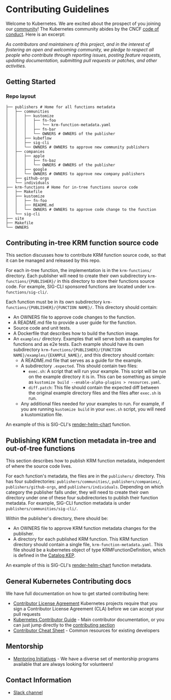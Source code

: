 # Contributing Guidelines

Welcome to Kubernetes. We are excited about the prospect of you joining our [community](https://git.k8s.io/community)! The Kubernetes community abides by the CNCF [code of conduct](code-of-conduct.md). Here is an excerpt:

_As contributors and maintainers of this project, and in the interest of fostering an open and welcoming community, we pledge to respect all people who contribute through reporting issues, posting feature requests, updating documentation, submitting pull requests or patches, and other activities._

## Getting Started

### Repo layout

```
├── publishers # Home for all functions metadata
│   ├── communities
│   │   ├── kustomize
│   │   │   ├── fn-foo
│   │   │   │   └── krm-function-metadata.yaml
│   │   │   ├── fn-bar
│   │   │   └── OWNERS # OWNERS of the publisher
│   │   ├── kubeflow
│   │   ├── sig-cli
│   │   └── OWNERS # OWNERS to approve new community publishers
│   ├── companies
│   │   ├── apple
│   │   │   ├── fn-baz
│   │   │   └── OWNERS # OWNERS of the publisher
│   │   ├── google
│   │   └── OWNERS # OWNERS to approve new company publishers
│   ├── github-orgs
│   └── individuals
├── krm-functions # Home for in-tree functions source code
│   ├── Makefile
│   ├── kustomize
│   │   ├── fn-foo
│   │   ├── README.md
│   │   └── OWNERS # OWNERS to approve code change to the function
│   └── sig-cli
├── site 
├── Makefile
└── OWNERS
```

## Contributing in-tree KRM function source code

This section discusses how to contribute KRM function source code, so that it can be managed and released by this repo.

For each in-tree function, the implementation is in the `krm-functions/` directory. Each publisher will need to create their own subdirectory `krm-functions/{PUBLISHER}/` 
in this directory to store their functions source code. For example, SIG-CLI sponsored functions are located
under `krm-functions/sig-cli/`.

Each function must be in its own subdirectory `krm-functions/{PUBLISHER}/{FUNCTION NAME}/`. This directory should 
contain: 
- An OWNERS file to approve code changes to the function.
- A README.md file to provide a user guide for the function.
- Source code and unit tests.
- A Dockerfile that describes how to build the function image.
- An `examples/` directory. Examples that will serve both as examples for functions and as e2e tests. Each example should have its
  own subdirectory `krm-functions/{PUBLISHER}/{FUNCTION NAME}/examples/{EXAMPLE_NAME}/`, and this directory should contain:
  - A README.md file that serves as a guide for the example.
  - A subdirectory `.expected`. This should contain two files:
    - `exec.sh`: A script that will run your example. This script will be run on the example directory it is in. This can
      be something as simple as `kustomize build --enable-alpha-plugins > resources.yaml`.
    - `diff.patch`: This file should contain the expected diff between the original example directory files and the files 
      after `exec.sh` is run.
  - Any additional files needed for your examples to run. For example, if you are running `kustomize build` in your `exec.sh`
    script, you will need a kustomization file. 
        
An example of this is SIG-CLI's [render-helm-chart](https://github.com/kubernetes-sigs/krm-functions-registry/tree/main/krm-functions/sig-cli/render-helm-chart) 
function. 

## Publishing KRM function metadata in-tree and out-of-tree functions

This section describes how to publish KRM function metadata, independent of where the source code lives. 

For each function's metadata, the files are in the `publishers/` directory. This has four subdirectories: `publishers/communities/`, `publishers/companies/`, 
`publishers/github-orgs`, and `publishers/individuals`. Depending on which category the publisher falls under, they will need
to create their own directory under one of these four subdirectories to publish their function metadata. For example, SIG-CLI
function metadata is under `publishers/communities/sig-cli/`. 

Within the publisher's directory, there should be:
- An OWNERS file to approve KRM function metadata changes for the publisher.
- A directory for each published KRM function. This KRM function directory should contain a single file,
  `krm-function-metadata.yaml`. This file should be a kubernetes object of type KRMFunctionDefinition, 
  which is defined in the [Catalog KEP].
    
An example of this is SIG-CLI's [render-helm-chart](https://github.com/kubernetes-sigs/krm-functions-registry/tree/main/publishers/communities/sig-cli/render-helm-chart) 
function metadata.

## General Kubernetes Contributing docs

We have full documentation on how to get started contributing here:

- [Contributor License Agreement](https://git.k8s.io/community/CLA.md) Kubernetes projects require that you sign a Contributor License Agreement (CLA) before we can accept your pull requests
- [Kubernetes Contributor Guide](https://git.k8s.io/community/contributors/guide) - Main contributor documentation, or you can just jump directly to the [contributing section](https://git.k8s.io/community/contributors/guide#contributing)
- [Contributor Cheat Sheet](https://git.k8s.io/community/contributors/guide/contributor-cheatsheet) - Common resources for existing developers

## Mentorship

- [Mentoring Initiatives](https://git.k8s.io/community/mentoring) - We have a diverse set of mentorship programs available that are always looking for volunteers!

[Catalog KEP]: https://github.com/kubernetes/enhancements/tree/master/keps/sig-cli/2906-kustomize-function-catalog#function-metadata-schema

## Contact Information
- [Slack channel](https://kubernetes.slack.com/messages/sig-cli-krm-functions)